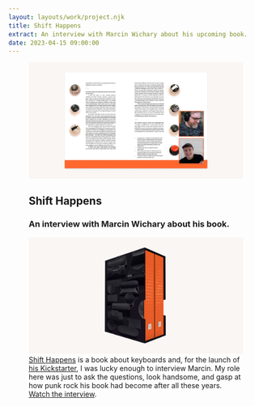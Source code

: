 ```yaml
---
layout: layouts/work/project.njk
title: Shift Happens
extract: An interview with Marcin Wichary about his upcoming book.
date: 2023-04-15 09:00:00
---
```


<div class="carousel">
  <figure class="work-title">
     <img src="/images/work/shift-happens/livestream.webp" alt="A screenshot of Marcin and I laughing at some nerdy book thing"/>
    <figcaption>
      <div>
        <h2>Shift Happens</h2>
        <h3>An interview with Marcin Wichary about his book.</h3>
      </div>
    </figcaption>
  </figure>
  <figure>
    <img src="/images/work/shift-happens/shift-happens.webp" alt="A photograph of Marcin’s beautiful book — Shift Happens"/>
    <figcaption><div><a href="https://shifthappens.site/">Shift Happens</a> is a book about keyboards and, for the launch of <a href="https://www.kickstarter.com/projects/mwichary/shift-happens?ref=av4ohi">his Kickstarter</a>, I was lucky enough to interview Marcin. My role here was just to ask the questions, look handsome, and gasp at how punk rock his book had become after all these years. <a href="https://www.youtube.com/embed/ktIuUa0uf7E">Watch the interview</a>.</div></figcaption>
  </figure>
</div>
